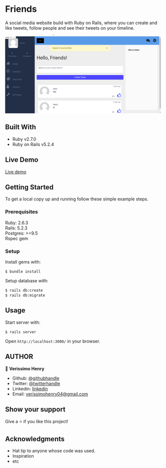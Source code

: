 # Friends

A social media website build with Ruby on Rails, where you can create and like tweets, follow people and see their tweets on your timeline.

![screenshot](app/assets/images/friends-pic.PNG.png)

## Built With

- Ruby v2.7.0
- Ruby on Rails v5.2.4

## Live Demo

[Live demo](https://glacial-gorge-49167.herokuapp.com/)

## Getting Started

To get a local copy up and running follow these simple example steps.

### Prerequisites

Ruby: 2.6.3  
Rails: 5.2.3  
Postgres: >=9.5  
Rspec gem

### Setup

Install gems with:

```
$ bundle install
```

Setup database with:

```
$ rails db:create
$ rails db:migrate
```

## Usage

Start server with:

```
$ rails server
```

Open `http://localhost:3000/` in your browser.

## AUTHOR

👤 **Verissimo Henry**

- Github: [@githubhandle](https://github.com/verissimohenry)
- Twitter: [@twitterhandle](https://twitter.com/verissimohenry)
- Linkedin: [linkedin](https://www.linkedin.com/in/henry-verissimo-618906167/)
- Email: verissimohenry04@gmail.com

## Show your support

Give a ⭐️ if you like this project!

## Acknowledgments

- Hat tip to anyone whose code was used.
- Inspiration
- etc

